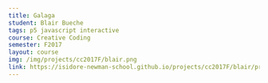 ```yaml
---
title: Galaga
student: Blair Bueche
tags: p5 javascript interactive
course: Creative Coding
semester: F2017
layout: course
img: /img/projects/cc2017F/blair.png
link: https://isidore-newman-school.github.io/projects/cc2017F/blair/project1/game.html
---
```

